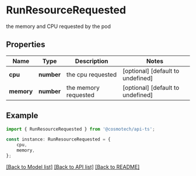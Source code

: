 # RunResourceRequested

the memory and CPU requested by the pod

## Properties

Name | Type | Description | Notes
------------ | ------------- | ------------- | -------------
**cpu** | **number** | the cpu requested | [optional] [default to undefined]
**memory** | **number** | the memory requested | [optional] [default to undefined]

## Example

```typescript
import { RunResourceRequested } from '@cosmotech/api-ts';

const instance: RunResourceRequested = {
    cpu,
    memory,
};
```

[[Back to Model list]](../README.md#documentation-for-models) [[Back to API list]](../README.md#documentation-for-api-endpoints) [[Back to README]](../README.md)
